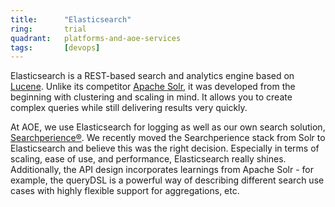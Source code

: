 ```yaml
---
title:      "Elasticsearch"
ring:       trial
quadrant:   platforms-and-aoe-services
tags:       [devops]
---
```


Elasticsearch is a REST-based search and analytics engine based on [Lucene](https://lucene.apache.org/). Unlike its competitor [Apache Solr](https://solr.apache.org/), it was developed from the beginning with clustering and scaling in mind. It allows you to create complex queries while still delivering results very quickly.

At AOE, we use Elasticsearch for logging as well as our own search solution, [Searchperience®](http://www.searchperience.com/). We recently moved the Searchperience stack from Solr to Elasticsearch and believe this was the right decision. Especially in terms of scaling, ease of use, and performance, Elasticsearch really shines. Additionally, the API design incorporates learnings from Apache Solr - for example, the queryDSL is a powerful way of describing different search use cases with highly flexible support for aggregations, etc.
